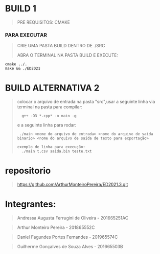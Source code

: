 #	BUILD 1
>PRE REQUISITOS:
>CMAKE
### PARA EXECUTAR
> CRIE UMA PASTA BUILD DENTRO DE ./SRC
> 
> ABRA O TERMINAL NA PASTA BUILD E EXECUTE:
```
cmake ../.
make && ./ED2021
```
# BUILD ALTERNATIVA 2

>colocar o arquivo de entrada na pasta "src",usar a seguinte linha via terminal na pasta para compilar:
>```
>	g++ -O3 *.cpp* -o main -g
>	```
>  e a seguinte linha para rodar:
>  ```
>	./main <nome do arquivo de entrada> <nome do arquivo de saida binario> <nome do arquivo de saida de texto para exportação>
>
>  exemplo de linha para execução:
>    ./main t.csv saida.bin teste.txt

# repositorio
> https://github.com/ArthurMonteiroPereira/ED2021.3.git

# Integrantes:
> Andressa Augusta Ferrugini de Oliveira - 201665251AC
  
> Arthur Monteiro Pereira - 201865552C
  
> Daniel Fagundes Portes Fernandes - 201965574C
  
> Guilherme Gonçalves de Souza Alves - 201665503B
